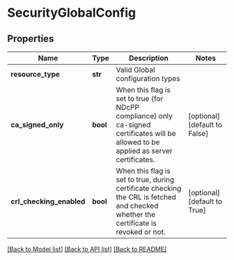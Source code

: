 # SecurityGlobalConfig

## Properties
Name | Type | Description | Notes
------------ | ------------- | ------------- | -------------
**resource_type** | **str** | Valid Global configuration types | 
**ca_signed_only** | **bool** | When this flag is set to true (for NDcPP compliance) only ca-signed certificates will be allowed to be applied as server certificates. | [optional] [default to False]
**crl_checking_enabled** | **bool** | When this flag is set to true, during certificate checking the CRL is fetched and checked whether the certificate is revoked or not. | [optional] [default to True]

[[Back to Model list]](../README.md#documentation-for-models) [[Back to API list]](../README.md#documentation-for-api-endpoints) [[Back to README]](../README.md)

